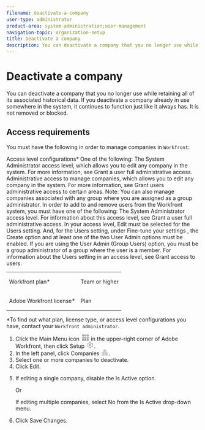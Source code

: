 ```yaml
---
filename: deactivate-a-company
user-type: administrator
product-area: system-administration;user-management
navigation-topic: organization-setup
title: Deactivate a company
description: You can deactivate a company that you no longer use while retaining all of its associated historical data. If you deactivate a company already in use somewhere in the system, it continues to function just like it always has. It is not removed or blocked.
---
```


# Deactivate a company

You can deactivate a company that you no longer use while retaining all of its associated historical data. If you deactivate a company already in use somewhere in the system, it continues to function just like it always has. It is not removed or blocked.

## Access requirements

You must have the following in order to manage companies in `Workfront`:

<table cellspacing="0">   
 <tbody> 
  <tr> 
   <td role="rowheader"> <p>Workfront plan*</p> </td> 
   <td><span>Team</span> or higher</td> 
  </tr> 
  <tr> 
   <td role="rowheader"> <p><span>Adobe Workfront</span> license*</p> </td> 
   <td> <p><span>Plan</span> </p> </td> 
  </tr> Access level configurations* One of the following: The System Administrator access level, which allows you to edit any company in the system. For more information, see Grant a user full administrative access. Administrative access to manage companies, which allows you to edit any company in the system. For more information, see Grant users administrative access to certain areas. Note: You can also manage companies associated with any group where you are assigned as a group administrator. In order to add to and remove users from the Workfront system, you must have one of the following: The System Administrator access level. For information about this access level, see Grant a user full administrative access. In your access level, Edit must be selected for the Users setting. And, for the Users setting, under Fine-tune your settings , the Create option and at least one of the two User Admin options must be enabled. If you are using the User Admin (Group Users) option, you must be a group administrator of a group where the user is a member. For information about the Users setting in an access level, see Grant access to users. 
 </tbody> 
</table>

&#42;To find out what plan, license type, or access level configurations you have, contact your `Workfront administrator`.

<ol> 
 <li value="1">Click the <span class="bold">Main Menu</span> icon <img src="assets/main-menu-icon.png"> in the upper-right corner of <span>Adobe Workfront</span>, then click <span class="bold">Setup</span> <img src="assets/gear-icon-settings.png">.</li> 
 <li value="2">In the left panel, click <span class="bold">Companies</span> <img src="assets/companies-icon-left-panel.png">.</li> 
 <li value="3">Select one or more companies to deactivate.</li> 
 <li value="4">Click <span class="bold">Edit</span>.</li> 
 <li value="5"> <p>If editing a single company, disable the <span class="bold">Is Active</span> option.<br></p> <p>Or<br></p> <p>If editing multiple companies, select <span class="bold">No</span> from the <span class="bold">Is Active</span> drop-down menu.</p> </li> 
 <li value="6">Click <span class="bold">Save Changes</span>.</li> 
</ol>

